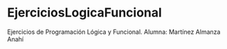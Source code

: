 # EjerciciosLogicaFuncional
Ejercicios de Programación Lógica y Funcional. Alumna: Martínez Almanza Anahí
